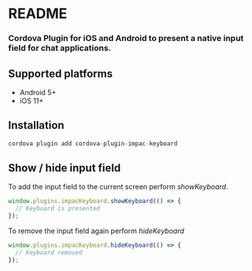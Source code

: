 # README #

### Cordova Plugin for iOS and Android to present a native input field for chat applications. ###

## Supported platforms

- Android 5+
- iOS 11+


## Installation

```js
cordova plugin add cordova-plugin-impac-keyboard
```

## Show / hide input field

To add the input field to the current screen perform *showKeyboard*.

```js
window.plugins.impacKeyboard.showKeyboard(() => {
  // Keyboard is presented
});
```

To remove the input field again perform *hideKeyboard*

```js
window.plugins.impacKeyboard.hideKeyboard(() => {
  // Keyboard removed
});
```

